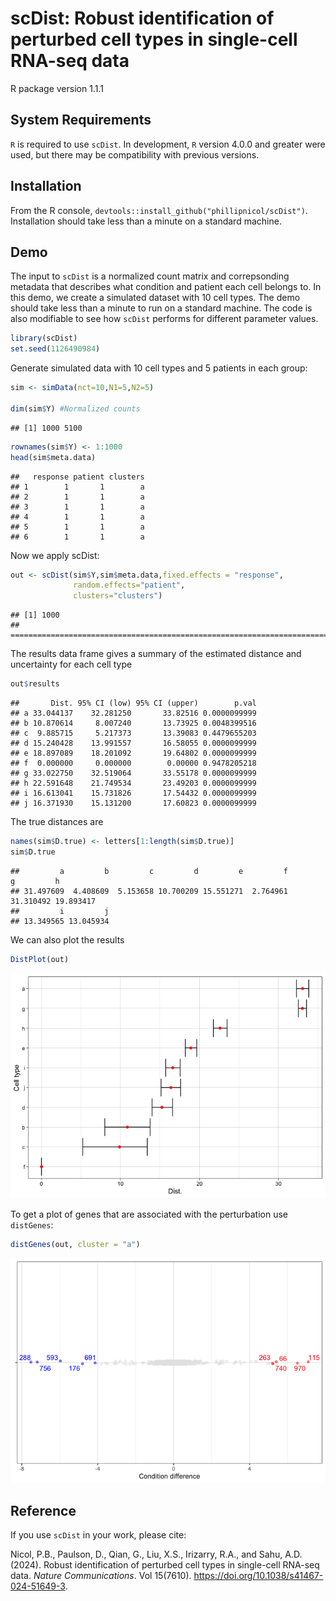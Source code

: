 scDist: Robust identification of perturbed cell types in single-cell
RNA-seq data
================
R package version 1.1.1

## System Requirements

`R` is required to use `scDist`. In development, `R` version 4.0.0 and
greater were used, but there may be compatibility with previous
versions.

## Installation

From the R console, `devtools::install_github("phillipnicol/scDist")`.
Installation should take less than a minute on a standard machine.

## Demo

The input to `scDist` is a normalized count matrix and correpsonding
metadata that describes what condition and patient each cell belongs to.
In this demo, we create a simulated dataset with 10 cell types. The demo
should take less than a minute to run on a standard machine. The code is
also modifiable to see how `scDist` performs for different parameter
values.

``` r
library(scDist)
set.seed(1126490984)
```

Generate simulated data with 10 cell types and 5 patients in each group:

``` r
sim <- simData(nct=10,N1=5,N2=5)

dim(sim$Y) #Normalized counts
```

    ## [1] 1000 5100

``` r
rownames(sim$Y) <- 1:1000
head(sim$meta.data)
```

    ##   response patient clusters
    ## 1        1       1        a
    ## 2        1       1        a
    ## 3        1       1        a
    ## 4        1       1        a
    ## 5        1       1        a
    ## 6        1       1        a

Now we apply scDist:

``` r
out <- scDist(sim$Y,sim$meta.data,fixed.effects = "response",
              random.effects="patient",
              clusters="clusters")
```

    ## [1] 1000
    ## ================================================================================

The results data frame gives a summary of the estimated distance and
uncertainty for each cell type

``` r
out$results
```

    ##       Dist. 95% CI (low) 95% CI (upper)        p.val
    ## a 33.044137    32.281250       33.82516 0.0000099999
    ## b 10.870614     8.007240       13.73925 0.0048399516
    ## c  9.885715     5.217373       13.39083 0.4479655203
    ## d 15.240428    13.991557       16.58055 0.0000099999
    ## e 18.897089    18.201092       19.64802 0.0000099999
    ## f  0.000000     0.000000        0.00000 0.9478205218
    ## g 33.022750    32.519064       33.55178 0.0000099999
    ## h 22.591648    21.749534       23.49203 0.0000099999
    ## i 16.613041    15.731826       17.54432 0.0000099999
    ## j 16.371930    15.131200       17.60823 0.0000099999

The true distances are

``` r
names(sim$D.true) <- letters[1:length(sim$D.true)]
sim$D.true
```

    ##         a         b         c         d         e         f         g         h 
    ## 31.497609  4.408609  5.153658 10.700209 15.551271  2.764961 31.310492 19.893417 
    ##         i         j 
    ## 13.349565 13.045934

We can also plot the results

``` r
DistPlot(out)
```

![](README_files/figure-gfm/unnamed-chunk-6-1.png)<!-- -->

To get a plot of genes that are associated with the perturbation use
`distGenes`:

``` r
distGenes(out, cluster = "a")
```

![](README_files/figure-gfm/unnamed-chunk-7-1.png)<!-- -->

## Reference

If you use `scDist` in your work, please cite:

Nicol, P.B., Paulson, D., Qian, G., Liu, X.S., Irizarry, R.A., and Sahu,
A.D. (2024). Robust identification of perturbed cell types in
single-cell RNA-seq data. *Nature Communications*. Vol 15(7610).
<https://doi.org/10.1038/s41467-024-51649-3>.
